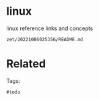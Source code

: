 # linux

linux reference links and concepts

` zet/20221006025356/README.md `

# Related

Tags:

    #todo
